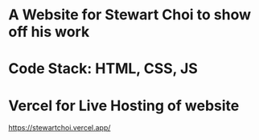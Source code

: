# A Website for Stewart Choi to show off his work

# Code Stack: HTML, CSS, JS

# Vercel for Live Hosting of website
https://stewartchoi.vercel.app/